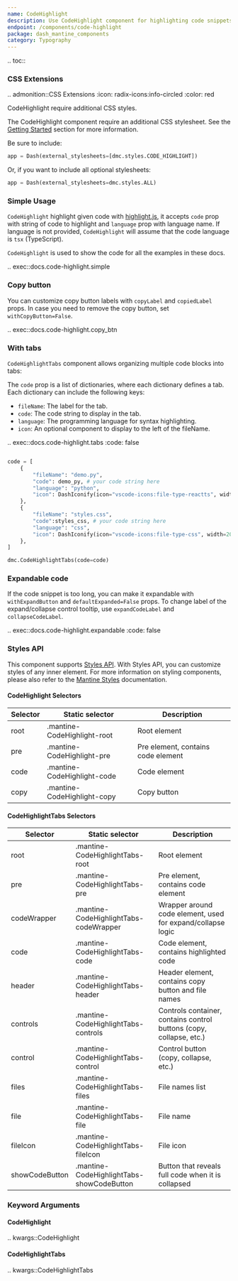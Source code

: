 ```yaml
---
name: CodeHighlight
description: Use CodeHighlight component for highlighting code snippets with syntax highlighting for different languages like python, cpp, javascript, etc.
endpoint: /components/code-highlight
package: dash_mantine_components
category: Typography
---
```


.. toc::


### CSS Extensions

.. admonition::CSS Extensions
   :icon: radix-icons:info-circled
   :color: red

   CodeHighlight require additional CSS styles.

The CodeHighlight component require an additional CSS stylesheet.  See the [Getting Started](/getting-started) section for more information.

Be sure to include:
```python
app = Dash(external_stylesheets=[dmc.styles.CODE_HIGHLIGHT])
```
Or, if you want to include all optional stylesheets:
```python
app = Dash(external_stylesheets=dmc.styles.ALL)
```


### Simple Usage

`CodeHighlight` highlight given code with [highlight.js](https://highlightjs.org/), it accepts `code` prop with string of
code to highlight and `language` prop with language name. If language is not provided, `CodeHighlight` will assume that
the code language is `tsx` (TypeScript).

`CodeHighlight` is used to show the code for all the examples in these docs.

.. exec::docs.code-highlight.simple

### Copy button
You can customize copy button labels with `copyLabel` and `copiedLabel` props. In case you need to remove 
the copy button, set `withCopyButton=False`.


.. exec::docs.code-highlight.copy_btn


### With tabs
`CodeHighlightTabs` component allows organizing multiple code blocks into tabs:

The `code` prop is a list of dictionaries, where each dictionary defines a tab. Each dictionary can include the following keys:

- `fileName`: The label for the tab.
- `code`: The code string to display in the tab.
- `language`: The programming language for syntax highlighting.
- `icon`: An optional component to display to the left of the fileName.



.. exec::docs.code-highlight.tabs
    :code: false



```python

code = [
    {
        "fileName": "demo.py",
        "code": demo_py, # your code string here
        "language": "python",
        "icon": DashIconify(icon="vscode-icons:file-type-reactts", width=20),
    },
    {
        "fileName": "styles.css",
        "code":styles_css, # your code string here
        "language": "css",
        "icon": DashIconify(icon="vscode-icons:file-type-css", width=20),
    },    
]

dmc.CodeHighlightTabs(code=code)

```

### Expandable code
If the code snippet is too long, you can make it expandable with `withExpandButton` and `defaultExpanded=False` props.
To change label of the expand/collapse control tooltip, use `expandCodeLabel` and `collapseCodeLabel`.


.. exec::docs.code-highlight.expandable
    :code: false



### Styles API

This component supports [Styles API](/styles-api). With Styles API, you can customize styles of any inner element.
For more information on styling components,  please also refer to the [Mantine Styles](https://mantine.dev/styles/styles-overview/) documentation.


#### CodeHighlight Selectors

| Selector | Static selector               | Description                          |
|----------|--------------------------------|--------------------------------------|
| root     | .mantine-CodeHighlight-root    | Root element                         |
| pre      | .mantine-CodeHighlight-pre     | Pre element, contains code element   |
| code     | .mantine-CodeHighlight-code    | Code element                         |
| copy     | .mantine-CodeHighlight-copy    | Copy button                          |



#### CodeHighlightTabs Selectors

| Selector      | Static selector                     | Description                                            |
|---------------|--------------------------------------|--------------------------------------------------------|
| root          | .mantine-CodeHighlightTabs-root      | Root element                                           |
| pre           | .mantine-CodeHighlightTabs-pre       | Pre element, contains code element                    |
| codeWrapper   | .mantine-CodeHighlightTabs-codeWrapper | Wrapper around code element, used for expand/collapse logic |
| code          | .mantine-CodeHighlightTabs-code      | Code element, contains highlighted code               |
| header        | .mantine-CodeHighlightTabs-header    | Header element, contains copy button and file names   |
| controls      | .mantine-CodeHighlightTabs-controls  | Controls container, contains control buttons (copy, collapse, etc.) |
| control       | .mantine-CodeHighlightTabs-control   | Control button (copy, collapse, etc.)                 |
| files         | .mantine-CodeHighlightTabs-files     | File names list                                       |
| file          | .mantine-CodeHighlightTabs-file      | File name                                             |
| fileIcon      | .mantine-CodeHighlightTabs-fileIcon  | File icon                                             |
| showCodeButton| .mantine-CodeHighlightTabs-showCodeButton | Button that reveals full code when it is collapsed |


### Keyword Arguments

#### CodeHighlight

.. kwargs::CodeHighlight

#### CodeHighlightTabs

.. kwargs::CodeHighlightTabs